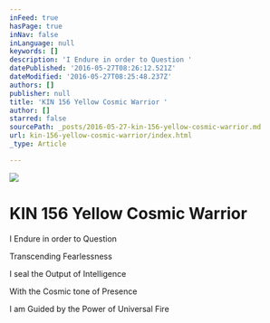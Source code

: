 ```yaml
---
inFeed: true
hasPage: true
inNav: false
inLanguage: null
keywords: []
description: 'I Endure in order to Question '
datePublished: '2016-05-27T08:26:12.521Z'
dateModified: '2016-05-27T08:25:48.237Z'
authors: []
publisher: null
title: 'KIN 156 Yellow Cosmic Warrior '
author: []
starred: false
sourcePath: _posts/2016-05-27-kin-156-yellow-cosmic-warrior.md
url: kin-156-yellow-cosmic-warrior/index.html
_type: Article

---
```

![](https://the-grid-user-content.s3-us-west-2.amazonaws.com/8c0b9333-00f8-4c53-8fd4-1e2fbef49dc6.png)

# KIN 156 Yellow Cosmic Warrior 

I Endure in order to Question

Transcending Fearlessness

I seal the Output of Intelligence

With the Cosmic tone of Presence

I am Guided by the Power of Universal Fire